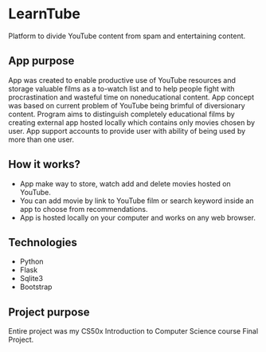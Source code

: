 # LearnTube

Platform to divide YouTube content from spam and entertaining content.

## App purpose
App was created to enable productive use of YouTube resources and storage valuable films as a to-watch list and 
to help people fight with procrastination and wasteful time on noneducational content. App concept was based on 
current problem of YouTube being brimful of diversionary content. Program aims to distinguish completely educational films by creating external 
app hosted locally which contains only movies chosen by user. App support accounts to provide user with ability of being used by more than one user.

## How it works?

- App make way to store, watch add and delete movies hosted on YouTube.
- You can add movie by link to YouTube film or search keyword inside an app to choose from recommendations. 
- App is hosted locally on your computer and works on any web browser.

## Technologies
- Python
- Flask
- Sqlite3
- Bootstrap


## Project purpose

Entire project was my CS50x Introduction to Computer Science course Final Project.
